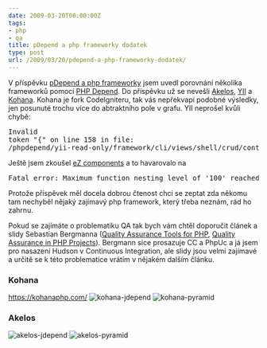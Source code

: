 ```yaml
---
date: 2009-03-20T00:00:00Z
tags:
- php
- qa
title: pDepend a php frameworky dodatek
type: post
url: /2009/03/20/pdepend-a-php-frameworky-dodatek/
---
```


V příspěvku <a href="https://blog.prskavec.net/2009/03/pdepend-a-php-frameworky/">pDepend a php frameworky</a> jsem uvedl porovnání několika frameworků pomocí <a href="https://www.pdepend.org/">PHP Depend</a>. Do příspěvku už se nevešli <a href="https://www.akelos.org/">Akelos</a>, <a href="https://www.yiiframework.com/">YII</a> a <a href="https://kohanaphp.com/">Kohana</a>. Kohana je fork CodeIgniteru, tak vás nepřekvapí podobné výsledky, jen posunuté trochu více do abtraktního pole v grafu. YII neprošel kvůli chybě: <pre>Invalid token "{" on line 158 in file: /phpdepend/yii-read-only/framework/cli/views/shell/crud/controller.php</pre>  Ještě jsem zkoušel <a href="https://ez.no/ezcomponents">eZ components</a> a to havarovalo na
<pre>Fatal error: Maximum function nesting level of '100' reached, aborting! in /usr/share/php/PHP/Depend/Metrics/NPathComplexity/Analyzer.php on line 330</pre>

Protože příspěvek měl docela dobrou čtenost chci se zeptat zda někomu tam nechyběl nějaký zajímavý php framework, který třeba neznám, rád ho zahrnu.

Pokud se zajímáte o problematiku QA tak bych vám chtěl doporučit článek a slidy Sebastian Bergmanna (<a href="https://sebastian-bergmann.de/archives/856-Quality-Assurance-Tools-for-PHP.html">Quality Assurance Tools for PHP</a>, <a href="https://www.slideshare.net/sebastian_bergmann/quality-assurance-in-php-projects-1163460?type=powerpoint">Quality Assurance in PHP Projects</a>). Bergmann sice prosazuje CC a  PhpUc a já jsem pro nasazení Hudson v Continuous Integration, ale slidy jsou velmi zajímavé a určitě se k této problematice vrátím v nějakém dalším článku.

<h3>Kohana</h3> <a href="https://kohanaphp.com/">https://kohanaphp.com/</a>
<img src="https://blog.prskavec.net/wp-content/uploads/2009/03/kohana-jdepend.png" alt="kohana-jdepend" />
<img src="https://blog.prskavec.net/wp-content/uploads/2009/03/kohana-pyramid.png" alt="kohana-pyramid" />
<h3>Akelos</h3>
<img src="https://blog.prskavec.net/wp-content/uploads/2009/03/akelos-jdepend.png" alt="akelos-jdepend" />
<img src="https://blog.prskavec.net/wp-content/uploads/2009/03/akelos-pyramid.png" alt="akelos-pyramid" />
